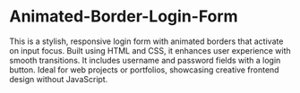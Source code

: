 # Animated-Border-Login-Form
This is a stylish, responsive login form with animated borders that activate on input focus. Built using HTML and CSS, it enhances user experience with smooth transitions. It includes username and password fields with a login button. Ideal for web projects or portfolios, showcasing creative frontend design without JavaScript.
